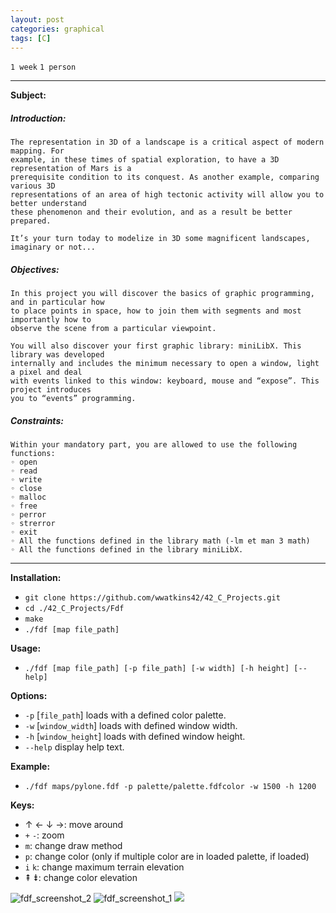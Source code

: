 ```yaml
---
layout: post
categories: graphical
tags: [C]
---
```


`1 week`
`1 person`

---

__Subject:__
##### Introduction:
```
The representation in 3D of a landscape is a critical aspect of modern mapping. For
example, in these times of spatial exploration, to have a 3D representation of Mars is a
prerequisite condition to its conquest. As another example, comparing various 3D
representations of an area of high tectonic activity will allow you to better understand
these phenomenon and their evolution, and as a result be better prepared.

It’s your turn today to modelize in 3D some magnificent landscapes, imaginary or not...
```
##### Objectives:
```
In this project you will discover the basics of graphic programming, and in particular how
to place points in space, how to join them with segments and most importantly how to
observe the scene from a particular viewpoint.

You will also discover your first graphic library: miniLibX. This library was developed
internally and includes the minimum necessary to open a window, light a pixel and deal
with events linked to this window: keyboard, mouse and “expose”. This project introduces
you to “events” programming.
```

##### Constraints:
```
Within your mandatory part, you are allowed to use the following functions:
◦ open
◦ read
◦ write
◦ close
◦ malloc
◦ free
◦ perror
◦ strerror
◦ exit
◦ All the functions defined in the library math (-lm et man 3 math)
◦ All the functions defined in the library miniLibX.
```
---
__Installation:__

* `git clone https://github.com/wwatkins42/42_C_Projects.git`
* `cd ./42_C_Projects/Fdf`
* `make`
* `./fdf [map file_path]`

**Usage:**
* `./fdf [map file_path] [-p file_path] [-w width] [-h height] [--help]`

**Options:**
* `-p` [`file_path`] loads with a defined color palette.
* `-w` [`window_width`] loads with defined window width.
* `-h` [`window_height`]  loads with defined window height.
* `--help`  display help text.

**Example:**
* `./fdf maps/pylone.fdf -p palette/palette.fdfcolor -w 1500 -h 1200`

**Keys:**
* &#8593; &#8592; &#8595; &#8594;: move around
* `+` `-`: zoom
* `m`: change draw method
* `p`: change color (only if multiple color are in loaded palette, if loaded)
* `i` `k`: change maximum terrain elevation
* &#8670; &#8671;: change color elevation

![fdf_screenshot_2](https://cdn.rawgit.com/wwatkins42/42_C_Projects/master/screenshots/screenshot_fdf_2.png "fdf")
![fdf_screenshot_1](https://cdn.rawgit.com/wwatkins42/42_C_Projects/master/screenshots/screenshot_fdf_1.png "fdf")
![](https://cdn.rawgit.com/wwatkins42/wwatkins42.github.io/master/images/fdf_demo.gif)
